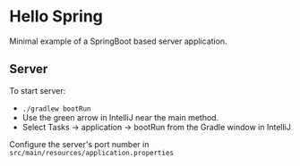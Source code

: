 # Hello Spring

Minimal example of a SpringBoot based server application.

## Server

To start server:

* `./gradlew bootRun`
* Use the green arrow in IntelliJ near the main method.
* Select Tasks -> application -> bootRun from the Gradle window in IntelliJ

Configure the server's port number in `src/main/resources/application.properties`

